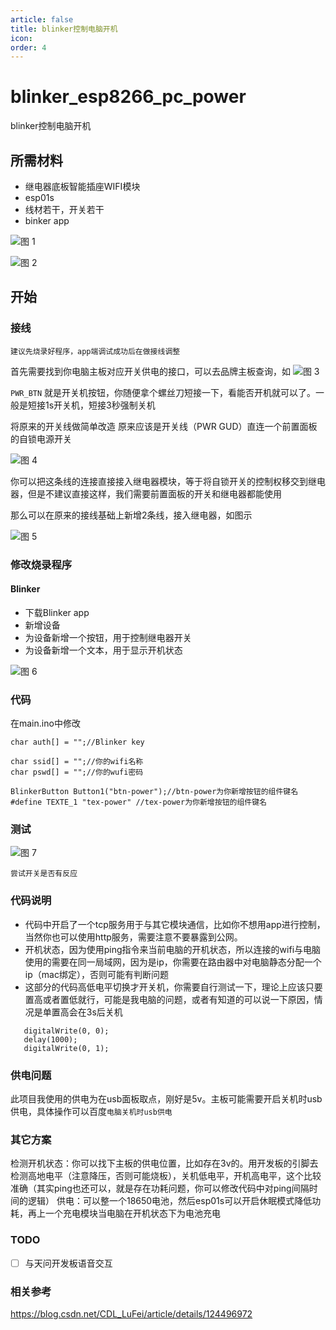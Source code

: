 ```yaml
---
article: false
title: blinker控制电脑开机
icon: 
order: 4
---
```



# blinker_esp8266_pc_power
blinker控制电脑开机

## 所需材料
 - 继电器底板智能插座WIFI模块
 - esp01s
 - 线材若干，开关若干
 - binker app


![图 1](../images/1d94f9d4fc22b384907303d94dc7034abbe95ac89298daa619199598cc2d99a4.png)  


![图 2](../images/1394cecf795e6cafa707b27a9fba2ac5455cdb99406bb628138e6480d4901bf3.png)  


## 开始



### 接线
`建议先烧录好程序，app端调试成功后在做接线调整`

首先需要找到你电脑主板对应开关供电的接口，可以去品牌主板查询，如
![图 3](../images/2fa5d156047eeefc056e1d8c06c1fa176b7608ebbe93d4a5b4d2777585783441.png)  


`PWR_BTN` 就是开关机按钮，你随便拿个螺丝刀短接一下，看能否开机就可以了。一般是短接1s开关机，短接3秒强制关机


将原来的开关线做简单改造
原来应该是开关线（PWR GUD）直连一个前置面板的自锁电源开关

![图 4](../images/6f092e642bcf36ce539f3f9915c72b149e2290b84d1e9f3244db85292d74b61a.png)  


你可以把这条线的连接直接接入继电器模块，等于将自锁开关的控制权移交到继电器，但是不建议直接这样，我们需要前置面板的开关和继电器都能使用

那么可以在原来的接线基础上新增2条线，接入继电器，如图示

![图 5](../images/75d6f55d365f8d1aacb96ea40b39d5ba3ef400110e70c906cad63876060ef8a0.png)  





### 修改烧录程序

#### Blinker
 - 下载Blinker app
 - 新增设备
 - 为设备新增一个按钮，用于控制继电器开关
 - 为设备新增一个文本，用于显示开机状态

![图 6](../images/b04f83511d4ea81f73d8404edf5f6b9784199e5b3b918de895d90ccd34868e34.png)  

### 代码

在main.ino中修改
```
char auth[] = "";//Blinker key

char ssid[] = "";//你的wifi名称
char pswd[] = "";//你的wufi密码

BlinkerButton Button1("btn-power");//btn-power为你新增按钮的组件键名
#define TEXTE_1 "tex-power" //tex-power为你新增按钮的组件键名

```

### 测试

![图 7](../images/c57855573c7490a7db89c5c155666d4ce73f4fb2417ced009d38663ab4121bce.png)  

`尝试开关是否有反应`


### 代码说明
 - 代码中开启了一个tcp服务用于与其它模块通信，比如你不想用app进行控制，当然你也可以使用http服务，需要注意不要暴露到公网。
 - 开机状态，因为使用ping指令来当前电脑的开机状态，所以连接的wifi与电脑使用的需要在同一局域网，因为是ip，你需要在路由器中对电脑静态分配一个ip（mac绑定），否则可能有判断问题
 - 这部分的代码高低电平切换才开关机，你需要自行测试一下，理论上应该只要置高或者置低就行，可能是我电脑的问题，或者有知道的可以说一下原因，情况是单置高会在3s后关机
 ```
    digitalWrite(0, 0);
    delay(1000);
    digitalWrite(0, 1);
 ```

 ### 供电问题

此项目我使用的供电为在usb面板取点，刚好是5v。主板可能需要开启关机时usb供电，具体操作可以百度`电脑关机时usb供电`


### 其它方案

检测开机状态：你可以找下主板的供电位置，比如存在3v的。用开发板的引脚去检测高地电平（注意降压，否则可能烧板），关机低电平，开机高电平，这个比较准确（其实ping也还可以，就是存在功耗问题，你可以修改代码中对ping间隔时间的逻辑）
供电：可以整一个18650电池，然后esp01s可以开启休眠模式降低功耗，再上一个充电模块当电脑在开机状态下为电池充电


### TODO
- [ ] 与天问开发板语音交互

### 相关参考
https://blog.csdn.net/CDL_LuFei/article/details/124496972
